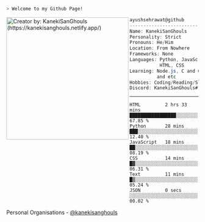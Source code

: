 ```zsh
> Welcome to my Github Page!
```

<img align="left" src="https://cdn.discordapp.com/attachments/907685213595897898/1037585487805812756/ccg.png" alt="Creator by: KanekiSanGhouls (https://kanekisanghouls.netlify.app/)" width="320" /> 

```csharp
ayushsehrawat@github
-------------------------
Name: KanekiSanGhouls
Personality: Strict
Pronouns: He/Him
Location: From Nowhere
Frameworks: None
Languages: Python, JavaScript,
           HTML, CSS
Learning: Node.js, C and C++, Java,
          and etc
Hobbies: Coding/Reading/Sleeping/Editing
Discord: KanekiSanGhouls#1995
```
---

<!--START_SECTION:waka-->

```text
HTML         2 hrs 33 mins   █████████████████░░░░░░░░   67.85 %
Python       28 mins         ███░░░░░░░░░░░░░░░░░░░░░░   12.40 %
JavaScript   18 mins         ██░░░░░░░░░░░░░░░░░░░░░░░   08.19 %
CSS          14 mins         █▓░░░░░░░░░░░░░░░░░░░░░░░   06.31 %
Text         11 mins         █▒░░░░░░░░░░░░░░░░░░░░░░░   05.24 %
JSON         0 secs          ░░░░░░░░░░░░░░░░░░░░░░░░░   00.02 %
```

<!--END_SECTION:waka-->

Personal Organisations - [@kanekisanghouls](https://github.com/kanekisanghouls)

